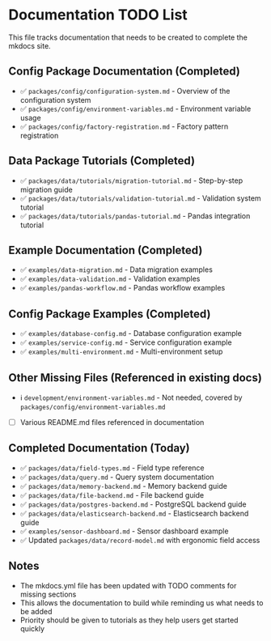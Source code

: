 # Documentation TODO List

This file tracks documentation that needs to be created to complete the mkdocs site.

## Config Package Documentation (Completed)
- ✅ `packages/config/configuration-system.md` - Overview of the configuration system
- ✅ `packages/config/environment-variables.md` - Environment variable usage
- ✅ `packages/config/factory-registration.md` - Factory pattern registration

## Data Package Tutorials (Completed)
- ✅ `packages/data/tutorials/migration-tutorial.md` - Step-by-step migration guide
- ✅ `packages/data/tutorials/validation-tutorial.md` - Validation system tutorial
- ✅ `packages/data/tutorials/pandas-tutorial.md` - Pandas integration tutorial

## Example Documentation (Completed)
- ✅ `examples/data-migration.md` - Data migration examples
- ✅ `examples/data-validation.md` - Validation examples  
- ✅ `examples/pandas-workflow.md` - Pandas workflow examples

## Config Package Examples (Completed)
- ✅ `examples/database-config.md` - Database configuration example
- ✅ `examples/service-config.md` - Service configuration example
- ✅ `examples/multi-environment.md` - Multi-environment setup

## Other Missing Files (Referenced in existing docs)
- ℹ️ `development/environment-variables.md` - Not needed, covered by `packages/config/environment-variables.md`
- [ ] Various README.md files referenced in documentation

## Completed Documentation (Today)
- ✅ `packages/data/field-types.md` - Field type reference
- ✅ `packages/data/query.md` - Query system documentation
- ✅ `packages/data/memory-backend.md` - Memory backend guide
- ✅ `packages/data/file-backend.md` - File backend guide
- ✅ `packages/data/postgres-backend.md` - PostgreSQL backend guide
- ✅ `packages/data/elasticsearch-backend.md` - Elasticsearch backend guide
- ✅ `examples/sensor-dashboard.md` - Sensor dashboard example
- ✅ Updated `packages/data/record-model.md` with ergonomic field access

## Notes
- The mkdocs.yml file has been updated with TODO comments for missing sections
- This allows the documentation to build while reminding us what needs to be added
- Priority should be given to tutorials as they help users get started quickly